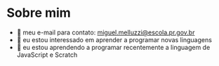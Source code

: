# Sobre mim


- 👋 meu e-mail para contato: miguel.melluzzi@escola.pr.gov.br
- 👀 eu estou interessado em aprender a programar novas linguagens
- 🌱 eu estou aprendendo a programar recentemente a linguagem de JavaScript e Scratch
<!---
MelluzziMiguel/MelluzziMiguel is a ✨ special ✨ repository because its `README.md` (this file) appears on your GitHub profile.
You can click the Preview link to take a look at your changes.
--->
